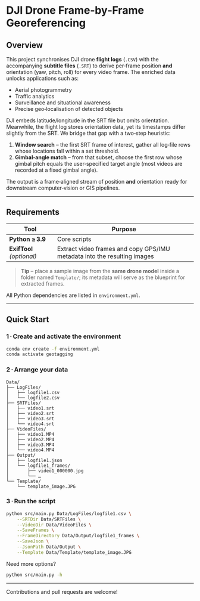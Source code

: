 # DJI Drone Frame‑by‑Frame Georeferencing

## Overview

This project synchronises DJI drone **flight logs** (`.CSV`) with the accompanying **subtitle files** (`.SRT`) to derive per‑frame position **and** orientation (yaw, pitch, roll) for every video frame. The enriched data unlocks applications such as:

- Aerial photogrammetry
- Traffic analytics
- Surveillance and situational awareness
- Precise geo‑localisation of detected objects

DJI embeds latitude/longitude in the SRT file but omits orientation. Meanwhile, the flight log stores orientation data, yet its timestamps differ slightly from the SRT. We bridge that gap with a two‑step heuristic:

1. **Window search** – the first SRT frame of interest, gather all log‑file rows whose locations fall within a set threshold.
2. **Gimbal‑angle match** – from that subset, choose the first row whose gimbal pitch equals the user‑specified target angle (most videos are recorded at a fixed gimbal angle).

The output is a frame‑aligned stream of position **and** orientation ready for downstream computer‑vision or GIS pipelines.

---

## Requirements

| Tool                      | Purpose                                                                  |
| ------------------------- | ------------------------------------------------------------------------ |
| **Python ≥ 3.9**          | Core scripts                                                             |
| **ExifTool** *(optional)* | Extract video frames and copy GPS/IMU metadata into the resulting images |

> **Tip** – place a sample image from the **same drone model** inside a folder named `Template/`; its metadata will serve as the blueprint for extracted frames.

All Python dependencies are listed in `environment.yml`.

---

## Quick Start

### 1 · Create and activate the environment

```bash
conda env create -f environment.yml
conda activate geotagging
```

### 2 · Arrange your data

```
Data/
├── LogFiles/
│   ├── logfile1.csv
│   └── logfile2.csv
├── SRTFiles/
│   ├── video1.srt
│   ├── video2.srt
│   ├── video3.srt
│   └── video4.srt
├── VideoFiles/
│   ├── video1.MP4
│   ├── video2.MP4
│   ├── video3.MP4
│   └── video4.MP4
├── Output/
│   ├── logfile1.json
│   └── logfile1_frames/
│       ├── video1_000000.jpg
│       └── …
└── Template/
    └── template_image.JPG
```

### 3 · Run the script

```bash
python src/main.py Data/LogFiles/logfile1.csv \
    --SRTDir Data/SRTFiles \
    --VideoDir Data/VideoFiles \
    --SaveFrames \
    --FrameDirectory Data/Output/logfile1_frames \
    --SaveJson \
    --JsonPath Data/Output \
    --Template Data/Template/template_image.JPG
```

Need more options?

```bash
python src/main.py -h
```

---

<!-- ## Roadmap

- **Object‑projection module** – re‑project detection results from image space to world coordinates using camera intrinsics and the extrinsics produced by `src/main.py`.
- **Elevation correction** – integrate digital elevation models (DEMs) for height‑above‑ground accuracy.
 -->
Contributions and pull requests are welcome!
